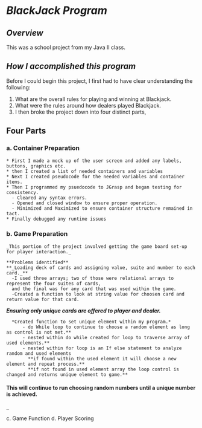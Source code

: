 # **_BlackJack Program_**

## **_Overview_**
This was a school project from my Java II class.  

## **_How I accomplished this program_**

Before I could begin this project, I first had to have clear understanding the following: 
1. What are the overall rules for playing and winning at Blackjack.  
2. What were the rules around how dealers played Blackjack. 
3. I then broke the project down into four distinct parts, 

## **Four Parts** 

  ### a. Container Preparation
    * First I made a mock up of the user screen and added any labels, buttons, graphics etc.  
    * then I created a list of needed containers and variables 
    * Next I created pseudocode for the needed variables and container items.  
    * Then I programmed my psuedocode to JGrasp and began testing for consistency. 
      - Cleared any syntax errors. 
      - Opened and closed window to ensure proper operation.
      - Minimized and Maximized to ensure container structure remained in tact.  
    * Finally debugged any runtime issues
    
  ### b. Game Preparation
    _This portion of the project involved getting the game board set-up for player interaction._ 
    
    **Problems identified**
    **_Loading deck of cards and assigning value, suite and number to each card._**
      -I used three arrays; two of those were relational arrays to represent the four suites of cards, 
      and the final was for any card that was used within the game.  
      -Created a function to look at string value for choosen card and return value for that card.
      
   **_Ensuring only unique cards are offered to player and dealer._** 
      
      *Created function to set unique element within my program.*  
          - do While loop to continue to choose a random element as long as control is not met.**  
          - nested within do while created for loop to traverse array of used elements.** 
          - nested within for loop is an If else statement to analyze random and used elements 
            **if found within the used element it will choose a new element and repeat process.**  
            **if not found in used element array the loop control is changed and returns unique element to game.**
      
   #### **This will continue to run choosing random numbers until a unique number is achieved.**
      
    _

  c. Game Function
  d. Player Scoring

